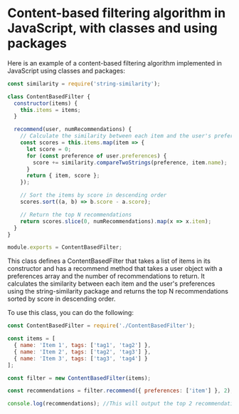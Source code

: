# Content-based filtering algorithm in JavaScript, with classes and using packages

Here is an example of a content-based filtering algorithm implemented in JavaScript using classes and packages:

```JavaScript
const similarity = require('string-similarity');

class ContentBasedFilter {
  constructor(items) {
    this.items = items;
  }

  recommend(user, numRecommendations) {
    // Calculate the similarity between each item and the user's preferences
    const scores = this.items.map(item => {
      let score = 0;
      for (const preference of user.preferences) {
        score += similarity.compareTwoStrings(preference, item.name);
      }
      return { item, score };
    });

    // Sort the items by score in descending order
    scores.sort((a, b) => b.score - a.score);

    // Return the top N recommendations
    return scores.slice(0, numRecommendations).map(x => x.item);
  }
}

module.exports = ContentBasedFilter;
```

This class defines a ContentBasedFilter that takes a list of items in its constructor and has a recommend method that takes a user object with a preferences array and the number of recommendations to return. It calculates the similarity between each item and the user's preferences using the string-similarity package and returns the top N recommendations sorted by score in descending order.

To use this class, you can do the following:

```JavaScript
const ContentBasedFilter = require('./ContentBasedFilter');

const items = [
  { name: 'Item 1', tags: ['tag1', 'tag2'] },
  { name: 'Item 2', tags: ['tag2', 'tag3'] },
  { name: 'Item 3', tags: ['tag3', 'tag4'] }
];

const filter = new ContentBasedFilter(items);

const recommendations = filter.recommend({ preferences: ['item'] }, 2);

console.log(recommendations); //This will output the top 2 recommendations based on the user's preferences.
```
